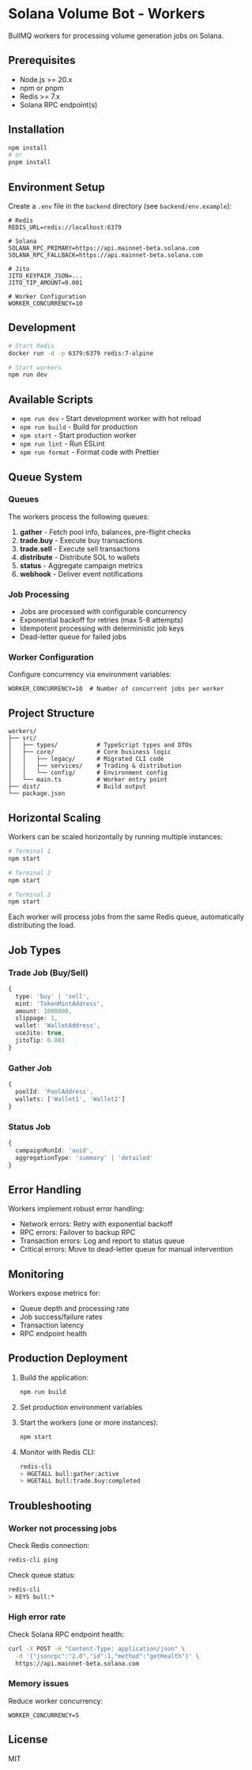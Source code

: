 # Solana Volume Bot - Workers

BullMQ workers for processing volume generation jobs on Solana.

## Prerequisites

- Node.js >= 20.x
- npm or pnpm
- Redis >= 7.x
- Solana RPC endpoint(s)

## Installation

```bash
npm install
# or
pnpm install
```

## Environment Setup

Create a `.env` file in the `backend` directory (see `backend/env.example`):

```env
# Redis
REDIS_URL=redis://localhost:6379

# Solana
SOLANA_RPC_PRIMARY=https://api.mainnet-beta.solana.com
SOLANA_RPC_FALLBACK=https://api.mainnet-beta.solana.com

# Jito
JITO_KEYPAIR_JSON=...
JITO_TIP_AMOUNT=0.001

# Worker Configuration
WORKER_CONCURRENCY=10
```

## Development

```bash
# Start Redis
docker run -d -p 6379:6379 redis:7-alpine

# Start workers
npm run dev
```

## Available Scripts

- `npm run dev` - Start development worker with hot reload
- `npm run build` - Build for production
- `npm start` - Start production worker
- `npm run lint` - Run ESLint
- `npm run format` - Format code with Prettier

## Queue System

### Queues

The workers process the following queues:

1. **gather** - Fetch pool info, balances, pre-flight checks
2. **trade.buy** - Execute buy transactions
3. **trade.sell** - Execute sell transactions
4. **distribute** - Distribute SOL to wallets
5. **status** - Aggregate campaign metrics
6. **webhook** - Deliver event notifications

### Job Processing

- Jobs are processed with configurable concurrency
- Exponential backoff for retries (max 5-8 attempts)
- Idempotent processing with deterministic job keys
- Dead-letter queue for failed jobs

### Worker Configuration

Configure concurrency via environment variables:

```env
WORKER_CONCURRENCY=10  # Number of concurrent jobs per worker
```

## Project Structure

```
workers/
├── src/
│   ├── types/           # TypeScript types and DTOs
│   ├── core/            # Core business logic
│   │   ├── legacy/      # Migrated CLI code
│   │   ├── services/    # Trading & distribution
│   │   └── config/      # Environment config
│   └── main.ts          # Worker entry point
├── dist/                # Build output
└── package.json
```

## Horizontal Scaling

Workers can be scaled horizontally by running multiple instances:

```bash
# Terminal 1
npm start

# Terminal 2
npm start

# Terminal 3
npm start
```

Each worker will process jobs from the same Redis queue, automatically distributing the load.

## Job Types

### Trade Job (Buy/Sell)

```typescript
{
  type: 'buy' | 'sell',
  mint: 'TokenMintAddress',
  amount: 1000000,
  slippage: 1,
  wallet: 'WalletAddress',
  useJito: true,
  jitoTip: 0.001
}
```

### Gather Job

```typescript
{
  poolId: 'PoolAddress',
  wallets: ['Wallet1', 'Wallet2']
}
```

### Status Job

```typescript
{
  campaignRunId: 'uuid',
  aggregationType: 'summary' | 'detailed'
}
```

## Error Handling

Workers implement robust error handling:

- Network errors: Retry with exponential backoff
- RPC errors: Failover to backup RPC
- Transaction errors: Log and report to status queue
- Critical errors: Move to dead-letter queue for manual intervention

## Monitoring

Workers expose metrics for:

- Queue depth and processing rate
- Job success/failure rates
- Transaction latency
- RPC endpoint health

## Production Deployment

1. Build the application:
   ```bash
   npm run build
   ```

2. Set production environment variables

3. Start the workers (one or more instances):
   ```bash
   npm start
   ```

4. Monitor with Redis CLI:
   ```bash
   redis-cli
   > HGETALL bull:gather:active
   > HGETALL bull:trade.buy:completed
   ```

## Troubleshooting

### Worker not processing jobs

Check Redis connection:
```bash
redis-cli ping
```

Check queue status:
```bash
redis-cli
> KEYS bull:*
```

### High error rate

Check Solana RPC endpoint health:
```bash
curl -X POST -H "Content-Type: application/json" \
  -d '{"jsonrpc":"2.0","id":1,"method":"getHealth"}' \
  https://api.mainnet-beta.solana.com
```

### Memory issues

Reduce worker concurrency:
```env
WORKER_CONCURRENCY=5
```

## License

MIT

